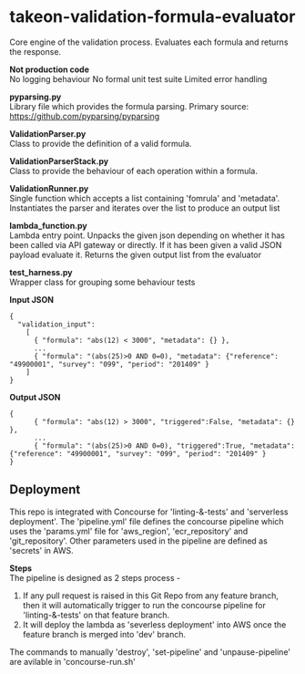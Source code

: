 # takeon-validation-formula-evaluator
Core engine of the validation process. Evaluates each formula and returns the response.


**Not production code** <br/>
No logging behaviour
No formal unit test suite
Limited error handling

**pyparsing.py** <br/>
Library file which provides the formula parsing. 
Primary source: https://github.com/pyparsing/pyparsing

**ValidationParser.py** <br/>
Class to provide the definition of a valid formula.

**ValidationParserStack.py** <br/>
Class to provide the behaviour of each operation within a formula.

**ValidationRunner.py** <br/>
Single function which accepts a list containing 'fomrula' and 'metadata'.
Instantiates the parser and iterates over the list to produce an output list

**lambda_function.py** <br/>
Lambda entry point.
Unpacks the given json depending on whether it has been called via API gateway or directly.
If it has been given a valid JSON payload evaluate it.
Returns the given output list from the evaluator

**test_harness.py** <br/>
Wrapper class for grouping some behaviour tests


**Input JSON** <br/>
<pre><code>{
  "validation_input": 
    [
      { "formula": "abs(12) < 3000", "metadata": {} },
      ...
      { "formula": "(abs(25)>0 AND 0=0), "metadata": {"reference": "49900001", "survey": "099", "period": "201409" } 
    ]
}</pre></code>
**Output JSON** <br/>
<pre><code>{
      { "formula": "abs(12) > 3000", "triggered":False, "metadata": {} },
      ...
      { "formula": "(abs(25)>0 AND 0=0), "triggered":True, "metadata": {"reference": "49900001", "survey": "099", "period": "201409" } 
}</pre></code>

## Deployment
This repo is integrated with Concourse for 'linting-&-tests' and 'serverless deployment'.  The 'pipeline.yml' file defines the concourse pipeline which uses the 'params.yml' file for 'aws_region', 'ecr_repository' and 'git_repository'. Other parameters used in the pipeline are defined as 'secrets' in AWS.

**Steps** <br/>
The pipeline is designed as 2 steps process -
1. If any pull request is raised in this Git Repo from any feature branch, then it will automatically trigger to run the concourse pipeline for 'linting-&-tests' on that feature branch.
2. It will deploy the lambda as 'severless deployment' into AWS once the feature branch is merged into 'dev' branch.

The commands to manually 'destroy', 'set-pipeline' and 'unpause-pipeline' are avilable in 'concourse-run.sh'
